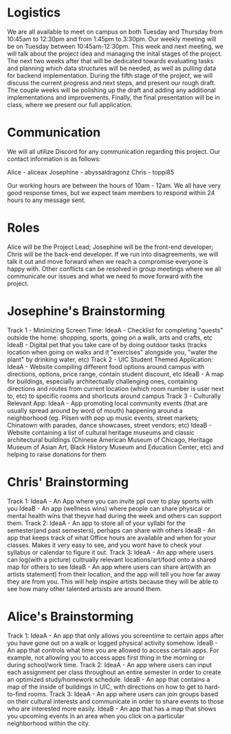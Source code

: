 # Logistics
We are all available to meet on campus on both Tuesday and Thursday from 10:45am to 12:30pm and from 1:45pm to 3:30pm. Our weekly meeting will be on Tuesday between 10:45am-12:30pm. 
This week and next meeting, we will talk about the project idea and managing the inital stages of the project. 
The next two weeks after that will be dedicated towards evaluating tasks and planning which data structures will be needed, as well as pulling data for backend implementation. 
During the fifth stage of the project, we will discuss the current progress and next steps, and present our rough draft. 
The couple weeks will be polishing up the draft and adding any additional implementations and improvements. 
Finally, the final presentation will be in class, where we present our full application. 

# Communication
We will all utilize Discord for any communication regarding this project.
Our contact information is as follows:

Alice - aliceax
Josephine - abyssaldragonz
Chris - toppi85

Our working hours are between the hours of 10am - 12am.
We all have very good response times, but we expect team members to respond within 24 hours to any message sent. 

# Roles
Alice will be the Project Lead; Josephine will be the front-end developer; Chris will be the back-end developer. 
If we run into disagreements, we will talk it out and move forward when we reach a compromise everyone is happy with. Other conflicts can be resolved in group meetings where we all communicate our issues and what we need to move forward with the project.

# Josephine's Brainstorming
Track 1 - Minimizing Screen Time:
    IdeaA - Checklist for completing "quests" outside the home: shopping, sports, going on a walk, arts and crafts, etc
    IdeaB - Digital pet that you take care of by doing outdoor tasks (tracks location when going on walks and it "exercises" alongside you, "water the plant" by drinking water, etc)
Track 2 - UIC Student Themed Application:
    IdeaA - Website compiling different food options around campus with directions, options, price range, contain student discount, etc
    IdeaB - A map for buildings, especially architectually challenging ones, containing directions and routes from current location (which room number is user next to, etc) to specific rooms and shortcuts around campus
Track 3 - Culturally Relevant App:
    IdeaA - App promoting local community events (that are usually spread around by word of mouth) happening around a neighborhood (eg. Pilsen with pop up music events, street markets; Chinatown with parades, dance showcases, street vendors; etc)
    IdeaB - Website containing a list of cultural heritage museums and classic architectural buildings (Chinese American Museum of Chicago, Heritage Museum of Asian Art, Black History Museum and Education Center, etc) and helping to raise donations for them
    
# Chris' Brainstorming
Track 1:
    IdeaA - An App where you can invite ppl over to play sports with you
    IdeaB - An app (wellness wins) where people can share physical or mental health wins that theyve had during the week and others can support them.
Track 2:
    IdeaA - An app to store all of your syllabi for the semester(and past semesters), perhaps can share with others
    IdeaB - An app that keeps track of what Office hours are available and when for your classes. Makes it very easy to see, and you wont have to check your syllabus or calendar to figure it out.
Track 3:
    IdeaA - An app where users can log(with a picture) cultrually relevant locations/art/food onto a shared map for others to see
    IdeaB - An app where users can share art(with an artists statement) from their location, and the app will tell you how far away they are from you. This will help inspire artists because they will be able to see how many other talented artsists are around them.

# Alice's Brainstorming
Track 1: 
    IdeaA - An app that only allows you screentime to certain apps after you have gone out on a walk or logged physical activity somehow.
    IdeaB - An app that controls what time you are allowed to access certain apps. For example, not allowing you to access apps first thing in the morning or during school/work time.
Track 2: 
    IdeaA - An app where users can input each assignment per class throughout an entire semester in order to create an optimized study/homework schedule.
    IdeaB - An app that contains a map of the inside of buildings in UIC, with directions on how to get to hard-to-find rooms.
Track 3:
    IdeaA - An app where users can join groups based on their cultural interests and communicate in order to share events to those who are interested more easily.
    IdeaB - An app that has a map that shows you upcoming events in an area when you click on a particular neighborhood within the city.
